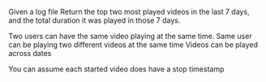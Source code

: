 Given a log file
Return the top two most played videos in the last 7 days, and the total duration it was played in those 7 days.

Two users can have the same video playing at the same time.
Same user can be playing two different videos at the same time
Videos can be played across dates 

You can assume each started video does have a stop timestamp
